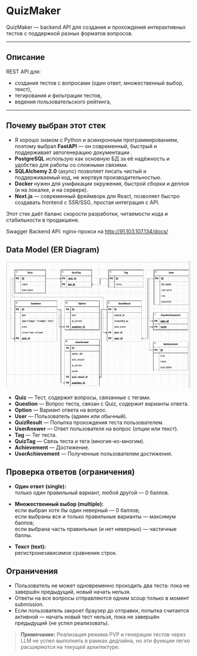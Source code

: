 # QuizMaker

QuizMaker — backend API для создания и прохождения интерактивных тестов с поддержкой разных форматов вопросов.

---

## Описание

REST API для:
- создания тестов с вопросами (один ответ, множественный выбор, текст),
- тегирования и фильтрации тестов,
- ведения пользовательского рейтинга,

---

## Почему выбран этот стек

- Я хорошо знаком с Python и асинхронным программированием, поэтому выбрал **FastAPI** — он современный, быстрый и поддерживает автогенерацию документации .
- **PostgreSQL** использую как основную БД за её надёжность и удобство для работы со сложными связями.
- **SQLAlchemy 2.0** (async) позволяет писать чистый и поддерживаемый код, не жертвуя производительностью.
- **Docker** нужен для унификации окружения, быстрой сборки и деплоя (и на локалке, и на сервере).
- **Next.js** — современный фреймворк для React, позволяет быстро создавать frontend с SSR/SSG, простая интеграция с API.


Этот стек даёт баланс скорости разработки, читаемости кода и стабильности в продакшене.

Swagger Backend API: nginx-прокси на http://91.103.107.134/docs/

## Data Model (ER Diagram)

![ER Diagram](ER.jpg)

- **Quiz** — Тест, содержит вопросы, связанные с тегами.
- **Question** — Вопрос теста, связан с Quiz, содержит варианты ответа.
- **Option** — Вариант ответа на вопрос.
- **User** — Пользователь (админ или обычный).
- **QuizResult** — Попытка прохождения теста пользователем.
- **UserAnswer** — Ответ пользователя на вопрос (опции или текст).
- **Tag** — Тег теста.
- **QuizTag** — Связь теста и тега (многие-ко-многим).
- **Achievement** — Достижение.
- **UserAchievement** — Полученные пользователем достижения.

## Проверка ответов (ограничения)

- **Один ответ (single):**  
  только один правильный вариант, любой другой — 0 баллов.

- **Множественный выбор (multiple):**  
  если выбран хотя бы один неверный — 0 баллов;  
  если выбраны все и только правильные варианты — максимум баллов;  
  если выбрана часть правильных (и нет неверных) — частичные баллы.

- **Текст (text):**  
  регистронезависимое сравнение строк.

## Ограничения

- Пользователь не может одновременно проходить два теста: пока не завершён предыдущий, новый начать нельзя.
- Ответы на все вопросы отправляются одним scoup только в момент submission.
- Если пользователь закроет браузер до отправки, попытка считается активной — начать новый тест нельзя, пока не завершён предыдущий (не успел реализовать).


> **Примечание:** Реализация режима PVP и генерации тестов через LLM не успел выполнить в рамках дедлайна, но эти функции легко расширяются на текущей архитектуре.
